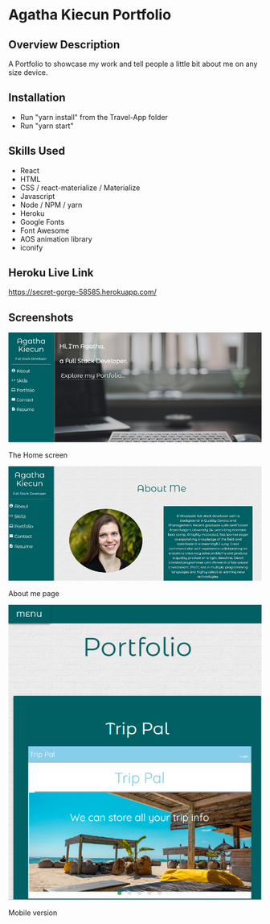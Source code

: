 Agatha Kiecun Portfolio
========== 

Overview Description
--------------------

A Portfolio to showcase my work and tell people a little bit about me on any size device. 


Installation
-----------------

- Run "yarn install" from the Travel-App folder
- Run "yarn start"


Skills Used
-----------

- React
- HTML 
- CSS / react-materialize / Materialize
- Javascript
- Node / NPM / yarn
- Heroku
- Google Fonts
- Font Awesome
- AOS animation library
- iconify 


Heroku Live Link
----------------

https://secret-gorge-58585.herokuapp.com/



Screenshots
-----------

![Image 1](/src/images/home.png)

The Home screen 

![Image 1](/src/images/about.png)

About me page

![Image 1](/src/images/mobile.png)

Mobile version




